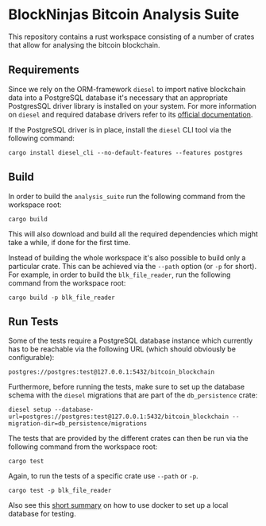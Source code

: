 # BlockNinjas Bitcoin Analysis Suite

This repository contains a rust workspace consisting of a number of crates that
allow for analysing the bitcoin blockchain.

## Requirements

Since we rely on the ORM-framework `diesel` to import native blockchain data into
a PostgreSQL database it's necessary that an appropriate PostgresSQL driver
library is installed on your system. For more information on `diesel` and
required database drivers refer to its
[official documentation](https://diesel.rs/guides/getting-started/).

If the PostgreSQL driver is in place, install the `diesel` CLI tool via the
following command:

```
cargo install diesel_cli --no-default-features --features postgres
```

## Build

In order to build the `analysis_suite` run the following command from the
workspace root:

```
cargo build
```

This will also download and build all the required dependencies which might
take a while, if done for the first time.

Instead of building the whole workspace it's also possible to build only a
particular crate. This can be achieved via the `--path` option (or `-p` for short).
For example, in order to build the `blk_file_reader`, run the following command
from the workspace root:

```
cargo build -p blk_file_reader
```

## Run Tests

Some of the tests require a PostgreSQL database instance which currently has to
be reachable via the following URL (which should obviously be configurable):

```
postgres://postgres:test@127.0.0.1:5432/bitcoin_blockchain
```

Furthermore, before running the tests, make sure to set up the database schema
with the `diesel` migrations that are part of the `db_persistence` crate:

```
diesel setup --database-url=postgres://postgres:test@127.0.0.1:5432/bitcoin_blockchain --migration-dir=db_persistence/migrations
```

The tests that are provided by the different crates can then be run via the
following command from the workspace root:

```
cargo test
```

Again, to run the tests of a specific crate use `--path` or `-p`.

```
cargo test -p blk_file_reader
```

Also see this [short summary](./docs/DOCKER_POSTGRES.md) on how to use docker to
set up a local database for testing.
